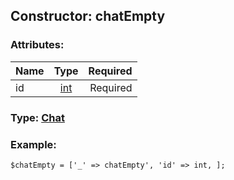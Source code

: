 ## Constructor: chatEmpty  

### Attributes:

| Name     |    Type       | Required |
|----------|:-------------:|---------:|
|id|[int](../types/int.md) | Required|



### Type: [Chat](../types/Chat.md)


### Example:

```
$chatEmpty = ['_' => chatEmpty', 'id' => int, ];
```